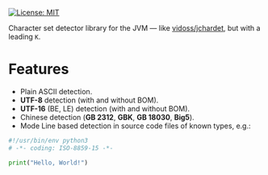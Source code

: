 [![License: MIT](https://img.shields.io/badge/License-MIT-yellow.svg)](https://opensource.org/licenses/MIT)

Character set detector library for the JVM &mdash; like [vidoss/jchardet](https://github.com/vidoss/jchardet), but with a leading `K`.

# Features

 - Plain ASCII detection.
 - **UTF-8** detection (with and without BOM).
 - **UTF-16** (BE, LE) detection (with and without BOM).
 - Chinese detection (**GB 2312**, **GBK**, **GB 18030**, **Big5**).
 - Mode Line based detection in source code files of known types, e.g.:

```python
#!/usr/bin/env python3
# -*- coding: ISO-8859-15 -*-

print("Hello, World!")
``` 
